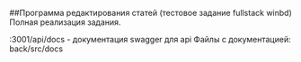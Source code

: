 ##Программа редактирования статей (тестовое задание fullstack winbd)
Полная реализация задания.

:3001/api/docs - документация swagger для api
Файлы с документацией: back/src/docs
